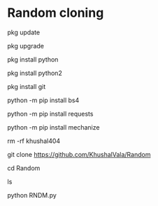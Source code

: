 # Random cloning

pkg update

pkg upgrade

pkg install python

pkg install python2

pkg install git

python -m pip install bs4

python -m pip install requests

python -m pip install mechanize

rm -rf khushal404

git clone https://github.com/KhushalVala/Random

cd Random

ls

python RNDM.py
